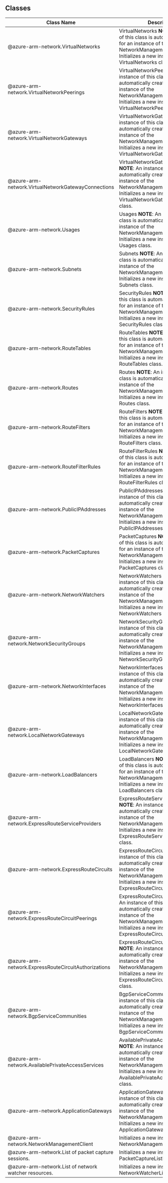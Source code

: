 ## Classes
| Class Name | Description |
|---|---|
| @azure-arm-network.VirtualNetworks |VirtualNetworks __NOTE__: An instance of this class is automatically created for an instance of the NetworkManagementClient. Initializes a new instance of the VirtualNetworks class.|
| @azure-arm-network.VirtualNetworkPeerings |VirtualNetworkPeerings __NOTE__: An instance of this class is automatically created for an instance of the NetworkManagementClient. Initializes a new instance of the VirtualNetworkPeerings class.|
| @azure-arm-network.VirtualNetworkGateways |VirtualNetworkGateways __NOTE__: An instance of this class is automatically created for an instance of the NetworkManagementClient. Initializes a new instance of the VirtualNetworkGateways class.|
| @azure-arm-network.VirtualNetworkGatewayConnections |VirtualNetworkGatewayConnections __NOTE__: An instance of this class is automatically created for an instance of the NetworkManagementClient. Initializes a new instance of the VirtualNetworkGatewayConnections class.|
| @azure-arm-network.Usages |Usages __NOTE__: An instance of this class is automatically created for an instance of the NetworkManagementClient. Initializes a new instance of the Usages class.|
| @azure-arm-network.Subnets |Subnets __NOTE__: An instance of this class is automatically created for an instance of the NetworkManagementClient. Initializes a new instance of the Subnets class.|
| @azure-arm-network.SecurityRules |SecurityRules __NOTE__: An instance of this class is automatically created for an instance of the NetworkManagementClient. Initializes a new instance of the SecurityRules class.|
| @azure-arm-network.RouteTables |RouteTables __NOTE__: An instance of this class is automatically created for an instance of the NetworkManagementClient. Initializes a new instance of the RouteTables class.|
| @azure-arm-network.Routes |Routes __NOTE__: An instance of this class is automatically created for an instance of the NetworkManagementClient. Initializes a new instance of the Routes class.|
| @azure-arm-network.RouteFilters |RouteFilters __NOTE__: An instance of this class is automatically created for an instance of the NetworkManagementClient. Initializes a new instance of the RouteFilters class.|
| @azure-arm-network.RouteFilterRules |RouteFilterRules __NOTE__: An instance of this class is automatically created for an instance of the NetworkManagementClient. Initializes a new instance of the RouteFilterRules class.|
| @azure-arm-network.PublicIPAddresses |PublicIPAddresses __NOTE__: An instance of this class is automatically created for an instance of the NetworkManagementClient. Initializes a new instance of the PublicIPAddresses class.|
| @azure-arm-network.PacketCaptures |PacketCaptures __NOTE__: An instance of this class is automatically created for an instance of the NetworkManagementClient. Initializes a new instance of the PacketCaptures class.|
| @azure-arm-network.NetworkWatchers |NetworkWatchers __NOTE__: An instance of this class is automatically created for an instance of the NetworkManagementClient. Initializes a new instance of the NetworkWatchers class.|
| @azure-arm-network.NetworkSecurityGroups |NetworkSecurityGroups __NOTE__: An instance of this class is automatically created for an instance of the NetworkManagementClient. Initializes a new instance of the NetworkSecurityGroups class.|
| @azure-arm-network.NetworkInterfaces |NetworkInterfaces __NOTE__: An instance of this class is automatically created for an instance of the NetworkManagementClient. Initializes a new instance of the NetworkInterfaces class.|
| @azure-arm-network.LocalNetworkGateways |LocalNetworkGateways __NOTE__: An instance of this class is automatically created for an instance of the NetworkManagementClient. Initializes a new instance of the LocalNetworkGateways class.|
| @azure-arm-network.LoadBalancers |LoadBalancers __NOTE__: An instance of this class is automatically created for an instance of the NetworkManagementClient. Initializes a new instance of the LoadBalancers class.|
| @azure-arm-network.ExpressRouteServiceProviders |ExpressRouteServiceProviders __NOTE__: An instance of this class is automatically created for an instance of the NetworkManagementClient. Initializes a new instance of the ExpressRouteServiceProviders class.|
| @azure-arm-network.ExpressRouteCircuits |ExpressRouteCircuits __NOTE__: An instance of this class is automatically created for an instance of the NetworkManagementClient. Initializes a new instance of the ExpressRouteCircuits class.|
| @azure-arm-network.ExpressRouteCircuitPeerings |ExpressRouteCircuitPeerings __NOTE__: An instance of this class is automatically created for an instance of the NetworkManagementClient. Initializes a new instance of the ExpressRouteCircuitPeerings class.|
| @azure-arm-network.ExpressRouteCircuitAuthorizations |ExpressRouteCircuitAuthorizations __NOTE__: An instance of this class is automatically created for an instance of the NetworkManagementClient. Initializes a new instance of the ExpressRouteCircuitAuthorizations class.|
| @azure-arm-network.BgpServiceCommunities |BgpServiceCommunities __NOTE__: An instance of this class is automatically created for an instance of the NetworkManagementClient. Initializes a new instance of the BgpServiceCommunities class.|
| @azure-arm-network.AvailablePrivateAccessServices |AvailablePrivateAccessServices __NOTE__: An instance of this class is automatically created for an instance of the NetworkManagementClient. Initializes a new instance of the AvailablePrivateAccessServices class.|
| @azure-arm-network.ApplicationGateways |ApplicationGateways __NOTE__: An instance of this class is automatically created for an instance of the NetworkManagementClient. Initializes a new instance of the ApplicationGateways class.|
| @azure-arm-network.NetworkManagementClient |Initializes a new instance of the NetworkManagementClient class.|
| @azure-arm-network.List of packet capture sessions. |Initializes a new instance of the PacketCaptureListResult class.|
| @azure-arm-network.List of network watcher resources. |Initializes a new instance of the NetworkWatcherListResult class.|
